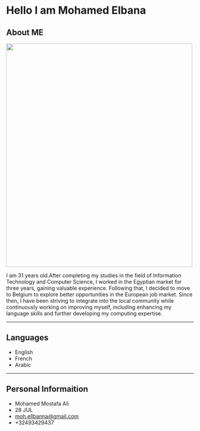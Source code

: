 # Hello I am Mohamed Elbana

## About ME

<img src="./img/elbana.jpeg" alt="" width="500" height="600">

I am 31 years old.After completing my
studies in the field of Information Technology and Computer Science, I worked in
the Egyptian market for three years, gaining valuable experience. Following
that, I decided to move to Belgium to explore better opportunities in the
European job market. Since then, I have been striving to integrate into the
local community while continuously working on improving myself, including
enhancing my language skills and further developing my computing expertise.

---

## Languages

- English
- French
- Arabic

---

## Personal Informaition
- Mohamed Mostafa Ali
- 28 JUL
- <moh.ellbanna@gmail.com>
- +32493429437